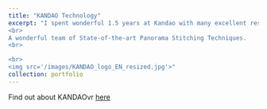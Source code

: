 ```yaml
---
title: "KANDAO Technology"
excerpt: "I spent wonderful 1.5 years at Kandao with many excellent researchers and engineers.
<br>
A wonderful team of State-of-the-art Panorama Stitching Techniques.
<br>

<br>
<img src='/images/KANDAO_logo_EN_resized.jpg'>"
collection: portfolio
---
```


Find out about KANDAOvr [here](kandaovr.com)
